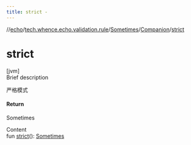 ```yaml
---
title: strict -
---
```

//[echo](../../../index.md)/[tech.whence.echo.validation.rule](../../index.md)/[Sometimes](../index.md)/[Companion](index.md)/[strict](strict.md)



# strict  
[jvm]  
Brief description  


严格模式



#### Return  


Sometimes

  
Content  
fun [strict](strict.md)(): [Sometimes](../index.md)  



